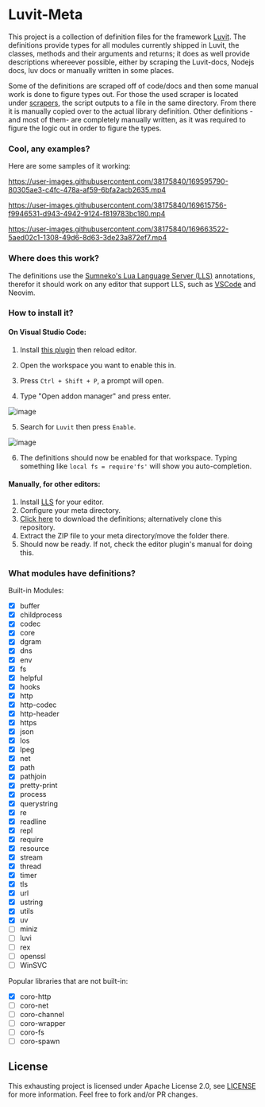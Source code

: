 # Luvit-Meta

This project is a collection of definition files for the framework [Luvit](https://github.com/Luvit/Luvit). The definitions provide types for all modules currently shipped in Luvit, the classes, methods and their arguments and returns; it does as well provide descriptions whereever possible, either by scraping the Luvit-docs, Nodejs docs, luv docs or manually written in some places.

Some of the definitions are scraped off of code/docs and then some manual work is done to figure types out. For those the used scraper is located under [scrapers](/scrapers), the script outputs to a file in the same directory. From there it is manually copied over to the actual library definition.
Other definitions -and most of them- are completely manually written, as it was required to figure the logic out in order to figure the types.

### Cool, any examples?

Here are some samples of it working:

https://user-images.githubusercontent.com/38175840/169595790-80305ae3-c4fc-478a-af59-6bfa2acb2635.mp4


https://user-images.githubusercontent.com/38175840/169615756-f9946531-d943-4942-9124-f819783bc180.mp4


https://user-images.githubusercontent.com/38175840/169663522-5aed02c1-1308-49d6-8d63-3de23a872ef7.mp4


### Where does this work?

The definitions use the [Sumneko's Lua Language Server (LLS)](https://github.com/LuaLS/lua-language-server/) annotations, therefor it should work on any editor that support LLS, such as [VSCode](https://marketplace.visualstudio.com/items?itemName=sumneko.lua) and Neovim.

### How to install it?

#### On Visual Studio Code:

  1. Install [this plugin](https://marketplace.visualstudio.com/items?itemName=sumneko.lua) then reload editor.
    
  2. Open the workspace you want to enable this in.
  3. Press `Ctrl + Shift + P`, a prompt will open.
  4. Type "Open addon manager" and press enter.

  ![image](https://user-images.githubusercontent.com/38175840/222934323-e3f92383-98d1-4799-bc29-80453b78af84.png)

  5. Search for `Luvit` then press `Enable`.

  ![image](https://user-images.githubusercontent.com/38175840/222933683-fcf54e36-3b46-4ce0-b12a-3210e2c4f44e.png)

  6. The definitions should now be enabled for that workspace.
     Typing something like `local fs = require'fs'` will show you auto-completion.


#### Manually, for other editors:

  1. Install [LLS]((https://github.com/LuaLS/lua-language-server/)) for your editor.
  2. Configure your meta directory.
  3. [Click here](https://github.com/Bilal2453/luvit-meta/archive/refs/heads/release.zip) to download the definitions; alternatively clone this repository.
  4. Extract the ZIP file to your meta directory/move the folder there.
  5. Should now be ready. If not, check the editor plugin's manual for doing this.

### What modules have definitions?

Built-in Modules:

- [x] buffer
- [x] childprocess
- [x] codec
- [x] core
- [x] dgram
- [x] dns
- [x] env
- [x] fs
- [x] helpful
- [x] hooks
- [x] http
- [x] http-codec
- [x] http-header
- [x] https
- [x] json
- [x] los
- [x] lpeg
- [x] net
- [x] path
- [x] pathjoin
- [x] pretty-print
- [x] process
- [x] querystring
- [x] re
- [x] readline
- [x] repl
- [x] require
- [x] resource
- [x] stream
- [x] thread
- [x] timer
- [x] tls
- [x] url
- [x] ustring
- [x] utils
- [x] uv
- [ ] miniz
- [ ] luvi
- [ ] rex
- [ ] openssl
- [ ] WinSVC

Popular libraries that are not built-in:

- [x] coro-http
- [ ] coro-net
- [ ] coro-channel
- [ ] coro-wrapper
- [ ] coro-fs
- [ ] coro-spawn

## License

This exhausting project is licensed under Apache License 2.0, see [LICENSE](/LICENSE) for more information. Feel free to fork and/or PR changes.

